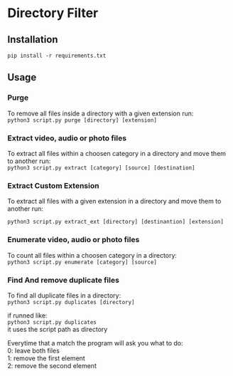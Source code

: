 # Directory Filter

## Installation

`pip install -r requirements.txt`

## Usage

### Purge
To remove all files inside a directory with a given extension run:<br>
`python3 script.py purge [directory] [extension]`

### Extract video, audio or photo files
To extract all files within a choosen category in a directory and move them to another run:<br>
`python3 script.py extract [category] [source] [destination]`

### Extract Custom Extension
To extract all files with a given extension in a directory and move them to another run:<br>

`python3 script.py extract_ext [directory] [destinantion] [extension]`

### Enumerate video, audio or photo files
To count all files within a choosen category in a directory:<br>
`python3 script.py enumerate [category] [source]`

### Find And remove duplicate files
To find all duplicate files in a directory:<br>
`python3 script.py duplicates [directory]`

if runned like:<br>
`python3 script.py duplicates`<br>
it uses the script path as directory

Everytime that a match the program will ask you what to do:<br>
0: leave both files<br>
1: remove the first element<br>
2: remove the second element<br>